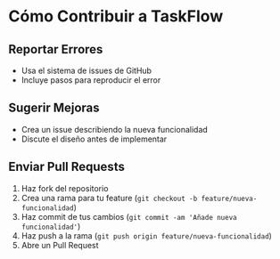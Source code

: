 # Cómo Contribuir a TaskFlow

## Reportar Errores
- Usa el sistema de issues de GitHub
- Incluye pasos para reproducir el error

## Sugerir Mejoras
- Crea un issue describiendo la nueva funcionalidad
- Discute el diseño antes de implementar

## Enviar Pull Requests
1. Haz fork del repositorio
2. Crea una rama para tu feature (`git checkout -b feature/nueva-funcionalidad`)
3. Haz commit de tus cambios (`git commit -am 'Añade nueva funcionalidad'`)
4. Haz push a la rama (`git push origin feature/nueva-funcionalidad`)
5. Abre un Pull Request
